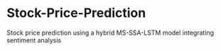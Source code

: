 # Stock-Price-Prediction
Stock price prediction using a hybrid MS-SSA-LSTM model integrating sentiment analysis
